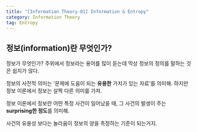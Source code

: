 ```yaml
---
title: "[Information Theory-01] Information & Entropy"
category: Information Theory
tag: Entropy
---
```


## 정보(information)란 무엇인가?

정보가 무엇인가? 주위에서 정보라는 용어를 많이 듣는데 막상 정보의 정의를 말하는 것은 쉽지가 않다.

정보의 사전적 의미는 '문제에 도움이 되는 **유용한** 가치가 있는 자료'를 의미해. 하지만 정보 이론에서 정보는 살짝 다른 의미를 가져. 

정보 이론에서 정보란 어떤 특정 사건이 일어났을 때, 그 사건의 발생이 주는 **surprising한 정도**를 의미해.

사건의 유용성 보다는 놀라움이 정보의 양을 측정하는 기준이 되는거지.

